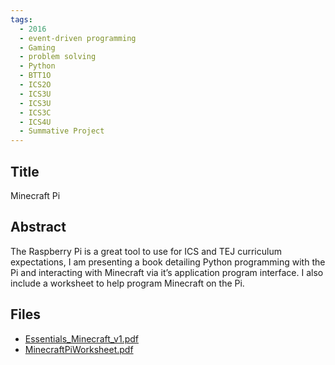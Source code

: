 ```yaml
---
tags:
  - 2016
  - event-driven programming
  - Gaming
  - problem solving
  - Python
  - BTT1O
  - ICS2O
  - ICS3U
  - ICS3U
  - ICS3C
  - ICS4U
  - Summative Project
---
```

    
## Title

 Minecraft Pi

## Abstract

The Raspberry Pi is a great tool to use for ICS and TEJ curriculum expectations, I am presenting a book detailing Python programming with the Pi and interacting with Minecraft via it’s application program interface. I also include a worksheet to help program Minecraft on the Pi.

## Files

- [Essentials_Minecraft_v1.pdf](resources/2016/Kevin_Reid/Essentials_Minecraft_v1.pdf)
- [MinecraftPiWorksheet.pdf](resources/2016/Kevin_Reid/MinecraftPiWorksheet.pdf)
